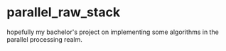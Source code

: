 # parallel_raw_stack
hopefully my bachelor's project on implementing some algorithms in the parallel processing realm.
